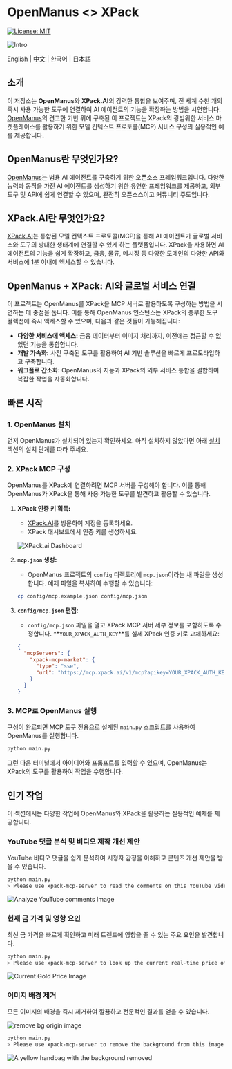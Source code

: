 # OpenManus \<> XPack

[![License: MIT](https://img.shields.io/badge/License-MIT-yellow.svg)](https://opensource.org/licenses/MIT) &ensp;

![Intro](./docs/assets/xpack/intro-bg.png)

[English](README.md) | [中文](README_zh.md) | 한국어 | [日本語](README_ja.md)

## 소개

이 저장소는 **OpenManus**와 **XPack.AI**의 강력한 통합을 보여주며, 전 세계 수천 개의 즉시 사용 가능한 도구에 연결하여 AI 에이전트의 기능을 확장하는 방법을 시연합니다. [OpenManus](https://github.com/FoundationAgents/OpenManus)의 견고한 기반 위에 구축된 이 프로젝트는 XPack의 광범위한 서비스 마켓플레이스를 활용하기 위한 모델 컨텍스트 프로토콜(MCP) 서비스 구성의 실용적인 예를 제공합니다.

## OpenManus란 무엇인가요?

[OpenManus](https://github.com/FoundationAgents/OpenManus)는 범용 AI 에이전트를 구축하기 위한 오픈소스 프레임워크입니다. 다양한 능력과 동작을 가진 AI 에이전트를 생성하기 위한 유연한 프레임워크를 제공하고, 외부 도구 및 API에 쉽게 연결할 수 있으며, 완전히 오픈소스이고 커뮤니티 주도입니다.

## XPack.AI란 무엇인가요?

[XPack.AI](https://xpack.ai/)는 통합된 모델 컨텍스트 프로토콜(MCP)을 통해 AI 에이전트가 글로벌 서비스와 도구의 방대한 생태계에 연결할 수 있게 하는 플랫폼입니다. XPack을 사용하면 AI 에이전트의 기능을 쉽게 확장하고, 금융, 물류, 메시징 등 다양한 도메인의 다양한 API와 서비스에 1분 이내에 액세스할 수 있습니다.

## OpenManus + XPack: AI와 글로벌 서비스 연결

이 프로젝트는 OpenManus를 XPack을 MCP 서버로 활용하도록 구성하는 방법을 시연하는 데 중점을 둡니다. 이를 통해 OpenManus 인스턴스는 XPack의 풍부한 도구 컬렉션에 즉시 액세스할 수 있으며, 다음과 같은 것들이 가능해집니다:

- **다양한 서비스에 액세스:** 금융 데이터부터 이미지 처리까지, 이전에는 접근할 수 없었던 기능을 통합합니다.
- **개발 가속화:** 사전 구축된 도구를 활용하여 AI 기반 솔루션을 빠르게 프로토타입하고 구축합니다.
- **워크플로 간소화:** OpenManus의 지능과 XPack의 외부 서비스 통합을 결합하여 복잡한 작업을 자동화합니다.

## 빠른 시작

### 1. OpenManus 설치

먼저 OpenManus가 설치되어 있는지 확인하세요. 아직 설치하지 않았다면 아래 [설치](./docs/installation.md) 섹션의 설치 단계를 따라 주세요.

### 2. XPack MCP 구성

OpenManus를 XPack에 연결하려면 MCP 서버를 구성해야 합니다. 이를 통해 OpenManus가 XPack을 통해 사용 가능한 도구를 발견하고 활용할 수 있습니다.

1.  **XPack 인증 키 획득:**

    - [XPack.AI](https://xpack.ai/)를 방문하여 계정을 등록하세요.
    - XPack 대시보드에서 인증 키를 생성하세요.

    ![XPack.ai Dashboard](./docs/assets/xpack/xpack-dashboard.png)

2.  **`mcp.json` 생성:**

    - OpenManus 프로젝트의 `config` 디렉토리에 `mcp.json`이라는 새 파일을 생성합니다. 예제 파일을 복사하여 수행할 수 있습니다:

    ```bash
    cp config/mcp.example.json config/mcp.json
    ```

3.  **`config/mcp.json` 편집:**

    - `config/mcp.json` 파일을 열고 XPack MCP 서버 세부 정보를 포함하도록 수정합니다. **`YOUR_XPACK_AUTH_KEY`**를 실제 XPack 인증 키로 교체하세요:

    ```json
    {
      "mcpServers": {
        "xpack-mcp-market": {
          "type": "sse",
          "url": "https://mcp.xpack.ai/v1/mcp?apikey=YOUR_XPACK_AUTH_KEY"
        }
      }
    }
    ```

### 3. MCP로 OpenManus 실행

구성이 완료되면 MCP 도구 전용으로 설계된 `main.py` 스크립트를 사용하여 OpenManus를 실행합니다.

```bash
python main.py
```

그런 다음 터미널에서 아이디어와 프롬프트를 입력할 수 있으며, OpenManus는 XPack의 도구를 활용하여 작업을 수행합니다.

## 인기 작업

이 섹션에서는 다양한 작업에 OpenManus와 XPack을 활용하는 실용적인 예제를 제공합니다.

### YouTube 댓글 분석 및 비디오 제작 개선 제안

YouTube 비디오 댓글을 쉽게 분석하여 시청자 감정을 이해하고 콘텐츠 개선 제안을 받을 수 있습니다.

```bash
python main.py
> Please use xpack-mcp-server to read the comments on this YouTube video: https://www.youtube.com/watch?v=LPZh9BOjkQs, analyze the sentiment of the feedback, and recommend improvements for the video.
```

![Analyze YouTube comments Image](./docs/assets/xpack/demo-youtube-analysis.png)

### 현재 금 가격 및 영향 요인

최신 금 가격을 빠르게 확인하고 미래 트렌드에 영향을 줄 수 있는 주요 요인을 발견합니다.

```bash
python main.py
> Please use xpack-mcp-server to look up the current real-time price of gold and provide specific factors that may impact its price in the future.
```

![Current Gold Price Image](./docs/assets/xpack/demo-gold-monitor.png)

### 이미지 배경 제거

모든 이미지의 배경을 즉시 제거하여 깔끔하고 전문적인 결과를 얻을 수 있습니다.

![remove bg origin image](./docs/assets/xpack/stunning-quality-product.png)

```bash
python main.py
> Please use xpack-mcp-server to remove the background from this image (https://oss.picturepicker.com/home/image/user/b60347f5-c984-4a09-a0aa-1ad6d2108056/0f1caf01-e3eb-449e-9d6d-d3d2276babc8/origin/20250708-cf563478ec5a4ffe9ced619ec62d733a-attachment.png) .
```

![A yellow handbag with the background removed](./docs/assets/xpack/demo-remove-bg.png)
